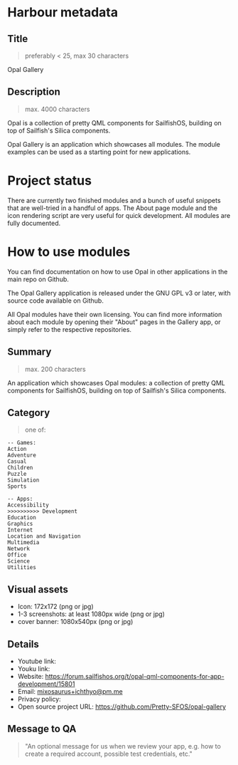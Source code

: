 <!--
SPDX-FileCopyrightText: 2020-2023 Mirian Margiani
SPDX-License-Identifier: GFDL-1.3-or-later
-->

# Harbour metadata

## Title

> preferably < 25, max 30 characters

Opal Gallery


## Description

> max. 4000 characters

Opal is a collection of pretty QML components for SailfishOS, building on top of Sailfish's Silica components.

Opal Gallery is an application which showcases all modules. The module examples can be used as a starting point for new applications.

# Project status

There are currently two finished modules and a bunch of useful snippets that are well-tried in a handful of apps. The About page module and the icon rendering script are very useful for quick development. All modules are fully documented.

# How to use modules

You can find documentation on how to use Opal in other applications in the main repo on Github.


The Opal Gallery application is released under the GNU GPL v3 or later, with source code available on Github.

All Opal modules have their own licensing. You can find more information about each module by opening their "About" pages in the Gallery app, or simply refer to the respective repositories.


## Summary

> max. 200 characters

An application which showcases Opal modules: a collection of pretty QML components for SailfishOS, building on top of Sailfish's Silica components.

## Category

> one of:

    -- Games:
    Action
    Adventure
    Casual
    Children
    Puzzle
    Simulation
    Sports

    -- Apps:
    Accessibility
    >>>>>>>>>> Development
    Education
    Graphics
    Internet
    Location and Navigation
    Multimedia
    Network
    Office
    Science
    Utilities


## Visual assets

- Icon: 172x172 (png or jpg)
- 1-3 screenshots: at least 1080px wide (png or jpg)
- cover banner: 1080x540px (png or jpg)


## Details

- Youtube link:
- Youku link:
- Website:                  https://forum.sailfishos.org/t/opal-qml-components-for-app-development/15801
- Email:                    mixosaurus+ichthyo@pm.me
- Privacy policy:
- Open source project URL:  https://github.com/Pretty-SFOS/opal-gallery


## Message to QA

> "An optional message for us when we review your app, e.g. how to create a
> required account, possible test credentials, etc."

